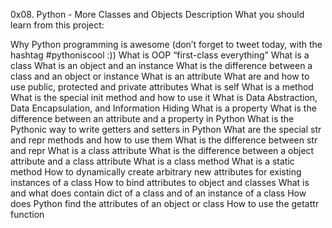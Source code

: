 0x08. Python - More Classes and Objects
Description
What you should learn from this project:

Why Python programming is awesome (don’t forget to tweet today, with the hashtag #pythoniscool :)) 
What is OOP “first-class everything” What is a class What is an object and an instance What is the difference between a
class and an object or instance What is an attribute What are and how to use public, protected and private attributes What 
is self What is a method What is the special init method and how to use it What is Data Abstraction, Data Encapsulation, 
and Information Hiding What is a property What is the difference between an attribute and a property in Python What is the 
Pythonic way to write getters and setters in Python What are the special str and repr methods and how to use them What is the 
difference between str and repr What is a class attribute What is the difference between a object attribute and a class attribute 
What is a class method What is a static method How to dynamically create arbitrary new attributes for existing instances of a class 
How to bind attributes to object and classes What is and what does contain dict of a class and of an instance of a class How does Python 
find the attributes of an object or class How to use the getattr function
